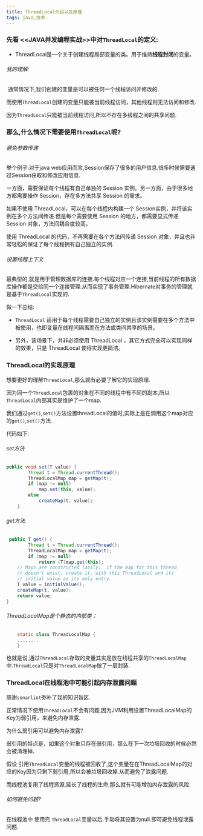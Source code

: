 ```yaml
---
title: ThreadLocal介绍以及原理
tags: java,技术
---
```



### 先看 <<JAVA并发编程实战>>中对`ThreadLocal`的定义:

* ThreadLocal是一个关于创建线程局部变量的类。用于维持**线程封闭**的变量。

  

###### 我的理解:

​	通常情况下,我们创建的变量是可以被任何一个线程访问并修改的.

​	而使用`ThreadLocal`创建的变量只能被当前线程访问，其他线程则无法访问和修改.

​	因为`ThreadLocal`只能被当前线程访问,所以不存在多线程之间的共享问题.


### 那么,什么情况下需要使用`ThreadLocal`呢?

###### 避免参数传递

举个例子.对于java web应用而言,Session保存了很多的用户信息.很多时候需要通过Session获取和修改应用信息.

一方面，需要保证每个线程有自己单独的 Session 实例。另一方面，由于很多地方都需要操作 Session，存在多方法共享 Session 的需求。

如果不使用 ThreadLocal，可以在每个线程内构建一个 Session实例，并将该实例在多个方法间传递.但是每个需要使用 Session 的地方，都需要显式传递 Session 对象，方法间耦合度较高。

使用 ThreadLocal 的代码，不再需要在各个方法间传递 Session 对象，并且也非常轻松的保证了每个线程拥有自己独立的实例.

###### 设置线程上下文

最典型的,就是用于管理数据库的连接.每个线程对应一个连接,当前线程的所有数据库操作都是交给同一个连接管理.从而实现了事务管理.Hibernate对事务的管理就是基于`ThreadLocal`实现的.



做一下总结:

* `ThreadLocal` 适用于每个线程需要自己独立的实例且该实例需要在多个方法中被使用，也即变量在线程间隔离而在方法或类间共享的场景。

* 另外，该场景下，并非必须使用 ThreadLocal ，其它方式完全可以实现同样的效果，只是 ThreadLocal 使得实现更简洁。



### ThreadLocal的实现原理

想要更好的理解`ThreadLocal`,那么就有必要了解它的实现原理.

因为同一个`ThreadLocal`包裹的对象在不同的线程中有不同的副本,所以`ThreadLocal`内部其实是维护了一个map.

我们通过`get()`,`set()`方法设置threadLocal的值时,实际上是在调用这个map对应的`get()`,`set()`方法.

代码如下:

###### set方法

```java
public void set(T value) {
        Thread t = Thread.currentThread();
        ThreadLocalMap map = getMap(t);
        if (map != null)
            map.set(this, value);
        else
            createMap(t, value);
    }
```

###### get方法

```java
 public T get() {   
        Thread t = Thread.currentThread();   
        ThreadLocalMap map = getMap(t);   
        if (map != null)   
            return (T)map.get(this);      
    // Maps are constructed lazily.  if the map for this thread   
    // doesn't exist, create it, with this ThreadLocal and its   
    // initial value as its only entry.   
    T value = initialValue();   
    createMap(t, value);   
    return value;   
}
```
###### ThreadLocalMap是个静态的内部类：

```java
    static class ThreadLocalMap {   
    ........   
    }  
```

也就是说,通过`ThreadLocal`存取的变量其实是放在线程共享的`ThreadLocalMap`中.`ThreadLocal`只是对`ThreadLocalMap`做了一层封装.



### ThreadLocal在线程池中可能引起内存泄露问题

感谢`sonarlint`弥补了我的知识盲区.

正常情况下使用`ThreadLocal`不会有问题,因为JVM利用设置ThreadLocalMap的Key为弱引用，来避免内存泄露.

为什么弱引用可以避免内存泄露?

弱引用的特点是，如果这个对象只存在弱引用，那么在下一次垃圾回收的时候必然会被清理掉.

假设 引用`ThreadLocal`变量的线程被回收了,这个变量在在ThreadLocalMap的对应的Key因为只剩下弱引用,所以会被垃圾回收掉.从而避免了泄露问题.

而线程池复用了线程资源,延长了线程的生命,那么就有可能增加内存泄露的风险. 

###### 如何避免问题?

在线程池中 使用完 `ThreadLocal`变量以后.手动将其设置为null.即可避免线程泄露问题.


